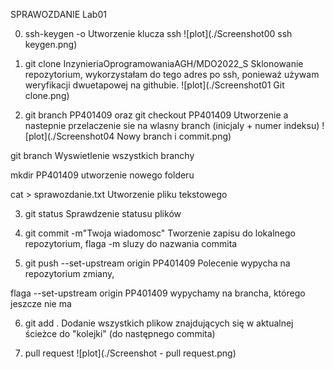 SPRAWOZDANIE Lab01

0. ssh-keygen -o
Utworzenie klucza ssh
![plot](./Screenshot00 ssh keygen.png)

1. git clone InzynieriaOprogramowaniaAGH/MDO2022_S
Sklonowanie repozytorium, wykorzystałam do tego adres po ssh, ponieważ używam weryfikacji dwuetapowej na githubie.
![plot](./Screenshot01 Git clone.png)

2. git branch PP401409 oraz git checkout PP401409 
Utworzenie a nastepnie przelaczenie sie na wlasny branch (inicjaly + numer indeksu)
![plot](./Screenshot04 Nowy branch i commit.png)

git branch
Wyswietlenie wszystkich branchy

mkdir PP401409 
utworzenie nowego folderu

cat > sprawozdanie.txt
Utworzenie pliku tekstowego

3. git status
Sprawdzenie statusu plików

4. git commit -m"Twoja wiadomosc"
Tworzenie zapisu do lokalnego repozytorium, flaga -m sluzy do nazwania commita

5. git push --set-upstream origin PP401409
Polecenie wypycha na repozytorium zmiany,

flaga --set-upstream origin PP401409 
wypychamy na brancha, którego jeszcze nie ma

6. git add . 
Dodanie wszystkich plikow znajdujących się w aktualnej ścieżce do "kolejki" (do następnego commita) 

7. pull request
![plot](./Screenshot - pull request.png)
